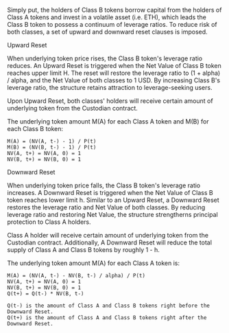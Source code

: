 Simply put, the holders of Class B tokens borrow capital from the holders of Class A tokens and invest in a volatile asset (i.e. ETH), which leads the Class B token to possess a continuum of leverage ratios. To reduce risk of both classes, a set of upward and downward reset clauses is imposed.

Upward Reset

When underlying token price rises, the Class B token's leverage ratio reduces. An Upward Reset is triggered when the Net Value of Class B token reaches upper limit H. The reset will restore the leverage ratio to (1 + alpha) / alpha, and the Net Value of both classes to 1 USD. By increasing Class B's leverage ratio, the structure retains attraction to leverage-seeking users.

Upon Upward Reset, both classes' holders will receive certain amount of underlying token from the Custodian contract.

The underlying token amount M(A) for each Class A token and M(B) for each Class B token:

    M(A) = (NV(A, t-) - 1) / P(t)
    M(B) = (NV(B, t-) - 1) / P(t)
    NV(A, t+) = NV(A, 0) = 1
    NV(B, t+) = NV(B, 0) = 1 

Downward Reset

When underlying token price falls, the Class B token's leverage ratio increases. A Downward Reset is triggered when the Net Value of Class B token reaches lower limit h. Similar to an Upward Reset, a Downward Reset restores the leverage ratio and Net Value of both classes. By reducing leverage ratio and restoring Net Value, the structure strengtherns principal protection to Class A holders.

Class A holder will receive certain amount of underlying token from the Custodian contract. Additionally, A Downward Reset will reduce the total supply of Class A and Class B tokens by roughly 1 - h. 

The underlying token amount M(A) for each Class A token is:

    M(A) = (NV(A, t-) - NV(B, t-) / alpha) / P(t)
    NV(A, t+) = NV(A, 0) = 1
    NV(B, t+) = NV(B, 0) = 1 
    Q(t+) = Q(t-) * NV(B, t-)

    Q(t-) is the amount of Class A and Class B tokens right before the Downward Reset.
    Q(t+) is the amount of Class A and Class B tokens right after the Downward Reset.

